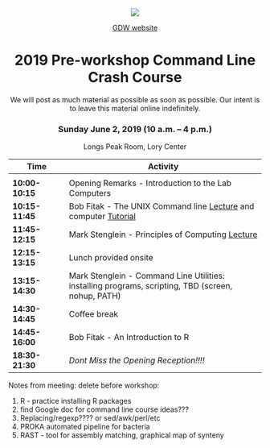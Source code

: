 <div align="center">

<img src="http://gdwworkshop.colostate.edu/media/sites/131/2016/11/GDW.png">

[GDW website](https://gdwworkshop.colostate.edu/)

<h1>2019 Pre-workshop Command Line Crash Course</h1>

We will post as much material as possible as soon as possible. Our intent is to leave this material online indefinitely.

### Sunday June 2, 2019 (10 a.m. – 4 p.m.)

Longs Peak Room, Lory Center

Time | Activity
--- | ---
<img width=150/> | <img width=600/>
**10:00-10:15** | Opening Remarks - Introduction to the Lab Computers
**10:15-11:45** | Bob Fitak - The UNIX Command line [Lecture](./lectures/Fitak_GWD2019_CommandLine.pdf) and computer [Tutorial](./exercises/command-line-tutorial.md)
**11:45-12:15** | Mark Stenglein - Principles of Computing [Lecture](./lectures/Stenglein_computing_introduction.pdf)
**12:15-13:15** | Lunch provided onsite
**13:15-14:30** | Mark Stenglein - Command Line Utilities: installing programs, scripting, TBD (screen, nohup, PATH)
**14:30-14:45** | Coffee break
**14:45-16:00** | Bob Fitak - An Introduction to R
**18:30-21:30** | *Dont Miss the Opening Reception!!!!*
</div>

Notes from meeting: delete before workshop:
1. R - practice installing R packages
2. find Google doc for command line course ideas???
3. Replacing/regexp???? or sed/awk/perl/etc
4. PROKA automated pipeline for bacteria
5. RAST - tool for assembly matching, graphical map of synteny
